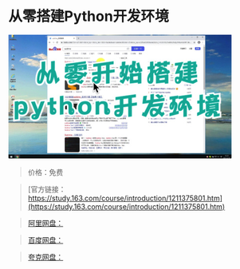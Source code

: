 # 从零搭建Python开发环境

![img](../../../assets/study163/free/e92d104b25cd46c98cc94b7d365d5e83.jpg)

> 价格：免费

> [官方链接：https://study.163.com/course/introduction/1211375801.htm](https://study.163.com/course/introduction/1211375801.htm)

> [阿里网盘：]()

> [百度网盘：]()

> [夸克网盘：]()
